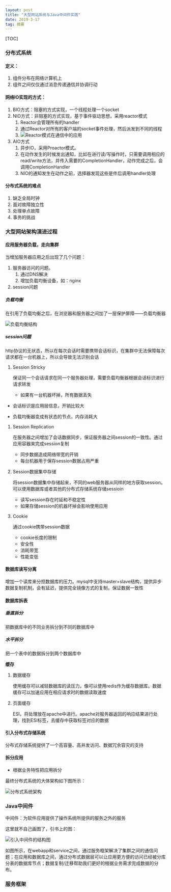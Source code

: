 ```yaml
---
layout: post
title: "大型网站系统与Java中间件实践"
date: 2019-3-17
tag: 摘要 
---
```


[TOC]

### 分布式系统

#### 定义：

1. 组件分布在网络计算机上
2. 组件之间仅仅通过消息传递通信并协调行动

#### 网络IO实现的方式：

1. BIO方式：阻塞的方式实现，一个线程处理一个socket
2. NIO方式：非阻塞的方式实现，基于事件驱动思想，采用reactor模式
   1. Reactor会管理所有的handler
   2. 通过Reactor对所有的客户端的socket事件处理，然后派发到不同的线程
   3. ![Reactor模式在通信中的应用](https://raw.githubusercontent.com/yuanyi0510/yuanyi0510.github.io/master/images/bolg_images/%E8%AF%BB%E4%B9%A6%E7%AC%94%E8%AE%B0/%E5%A4%A7%E5%9E%8B%E7%BD%91%E7%AB%99%E6%9E%B6%E6%9E%84/1.jpg)
3. AIO方式
   1. 异步IO，采用Proactor模式。
   2. 在动作发生的时候发出通知，比如在进行读/写操作时，只需要调用相应的read/write方法，并传入需要的CompletionHandler，动作完成之后，会调用CompletionHandler
   3. NIO的通知发生在动作之前，选择器发现这些是件后调用handler处理

#### 分布式系统的难点

1. 缺乏全局时钟
2. 面对故障独立性
3. 处理单点故障
4. 事务的挑战

### 大型网站架构演进过程

#### 应用服务器负载，走向集群

当增加服务器应用之后出现了几个问题：

1. 服务器访问的问题。
   1. 通过DNS解决
   2. 增加负载均衡设备，如：nginx
2. session问题

##### 负载均衡

在引用了负载均衡之后，在浏览器和服务器之间加了一层保护屏障——负载均衡器

![负载均衡结构](https://raw.githubusercontent.com/yuanyi0510/yuanyi0510.github.io/master/images/bolg_images/%E8%AF%BB%E4%B9%A6%E7%AC%94%E8%AE%B0/%E5%A4%A7%E5%9E%8B%E7%BD%91%E7%AB%99%E6%9E%B6%E6%9E%84/2.jpg)

##### session问题

http协议的无状态，所以在每次会话时需要携带会话标识，在集群中无法保障每次请求都在一台机器上，所以会导致无法识别会话

1. Session Stricky

   保证同一个会话请求在同一个服务器处理，需要负载均衡器根据会话标识进行请求转发

   - 如果有一台机器坏掉，所有数据丢失


- 会话标识是应用层信息，开销比较大


- 负载均衡器变成有状态的节点，内存消耗大

1. Session Replication

   在服务器之间增加了会话数据同步，保证服务器之间session的一致性。通过应用容器来完成session复制

   - 同步数据造成网络带宽的开销
   - 每台机器用于保存session数据占用严重

2. Session数据集中存储

   将session数据集中存储起来，不同的web服务器从同样的地方获取session。可以使用数据库或者其他的分布式存储系统存储sessioin

   - 读写session存在时延和不稳定性
   - 如果存储session的机器坏掉会影响使用应用

3. Cookie

   通过cookie携带session数据

   - cookie长度的限制
   - 安全性
   - 消耗带宽
   - 性能变低

#### 数据库读写分离

增加一个读库来分担数据库的压力。mysql中支持master+slave结构，提供异步数据复制机制，会有延迟，提供完全镜像方式的复制，保证数据一致性

#### 数据库拆表

##### 垂直拆分

把数据库中的不同业务拆分到不同的数据库中

##### 水平拆分

把一个表中的数据拆分到两个数据库中

**缓存**

1. 数据缓存

   使用缓存可以减轻数据库的读压力，像可以使用redis作为缓存数据库。数据缓存可以加速应用在相应请求时的数据读取速度

2. 页面缓存

   ESI，将处理放在apache中进行。apache对服务器返回的响应结果进行处理，找到ESI标签，去缓存中获取标签对应的数据

#### 引入分布式存储系统

分布式存储系统提供了一个高容量、高并发访问、数据冗余容灾的支持

#### 拆分应用

- 根据业务特性把应用拆分

最终分布式系统的大体架构如下图所示：

![分布式系统架构](https://raw.githubusercontent.com/yuanyi0510/yuanyi0510.github.io/master/images/bolg_images/%E8%AF%BB%E4%B9%A6%E7%AC%94%E8%AE%B0/%E5%A4%A7%E5%9E%8B%E7%BD%91%E7%AB%99%E6%9E%B6%E6%9E%84/3.jpg)

### Java中间件

中间件：为软件应用提供了操作系统所提供的服务之外的服务

这里就不自己画图了，引书上的图：

![引入中间件的结构图](https://raw.githubusercontent.com/yuanyi0510/yuanyi0510.github.io/master/images/bolg_images/%E8%AF%BB%E4%B9%A6%E7%AC%94%E8%AE%B0/%E5%A4%A7%E5%9E%8B%E7%BD%91%E7%AB%99%E6%9E%B6%E6%9E%84/4.jpg)

如图所示，在webapp和service之间，通过服务框架解决了集群之间的通信问题；在应用和数据库之间，通过分布式数据层可以让应用更方便的访问已经被分库分表的数据库节点；数据复制/迁移帮助我们更好的根据业务需求完成数据的分布。

### 服务框架

